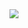 <div>
  <img align="center" src="https://github-readme-stats.vercel.app/api/top-langs/?username=thiagoDOTjpeg&layout=donut">
  <a href="https://github.com/thiagoDOTjpeg/github-readme-stats">
</div>
